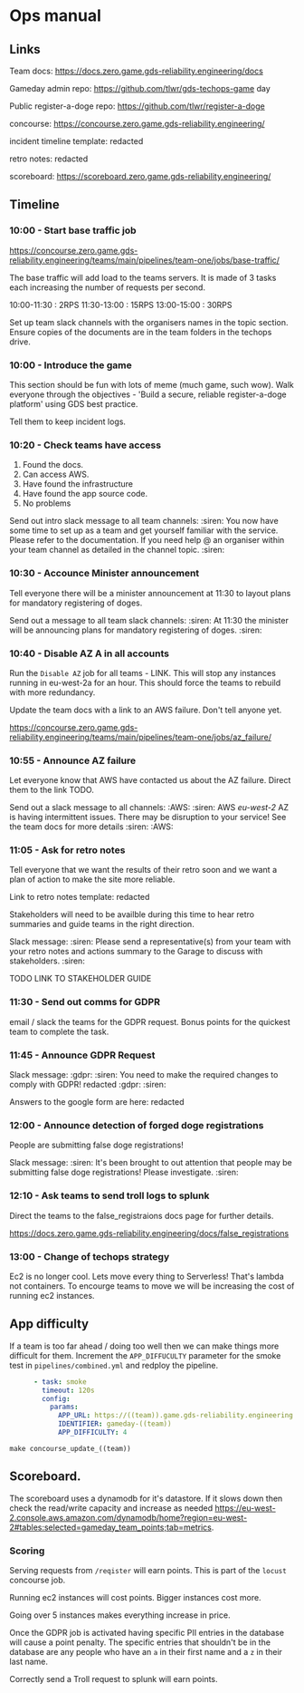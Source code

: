 # Ops manual
## Links

Team docs: https://docs.zero.game.gds-reliability.engineering/docs

Gameday admin repo: https://github.com/tlwr/gds-techops-game day

Public register-a-doge repo: https://github.com/tlwr/register-a-doge

concourse: https://concourse.zero.game.gds-reliability.engineering/

incident timeline template: redacted

retro notes: redacted

scoreboard: https://scoreboard.zero.game.gds-reliability.engineering/

## Timeline
### 10:00 - Start base traffic job

https://concourse.zero.game.gds-reliability.engineering/teams/main/pipelines/team-one/jobs/base-traffic/

The base traffic will add load to the teams servers. It is made of 3
tasks each increasing the number of requests per second.

10:00-11:30 : 2RPS
11:30-13:00 : 15RPS
13:00-15:00 : 30RPS

Set up team slack channels with the organisers names in the topic section.
Ensure copies of the documents are in the team folders in the techops drive.

### 10:00 - Introduce the game

This section should be fun with lots of meme (much game, such
wow). Walk everyone through the objectives - 'Build a secure, reliable
register-a-doge platform' using GDS best practice.

Tell them to keep incident logs.

### 10:20 - Check teams have access
1. Found the docs.
2. Can access AWS.
3. Have found the infrastructure
4. Have found the app source code.
5. No problems

Send out intro slack message to all team channels:
:siren: You now have some time to set up as a team and get yourself familiar with the service. Please refer to the documentation. If you need help @ an organiser within your team channel as detailed in the channel topic. :siren:

### 10:30 - Accounce Minister announcement
Tell everyone there will be a minister announcement at 11:30 to layout
plans for mandatory registering of doges.

Send out a message to all team slack channels:
:siren: At 11:30 the minister will be announcing plans for mandatory registering of doges. :siren:

### 10:40 - Disable AZ A in all accounts
Run the `Disable AZ` job for all teams - LINK. This will stop any
instances running in eu-west-2a for an hour. This should force the
teams to rebuild with more redundancy.

Update the team docs with a link to an AWS failure. Don't tell anyone yet.

https://concourse.zero.game.gds-reliability.engineering/teams/main/pipelines/team-one/jobs/az_failure/

### 10:55 - Announce AZ failure
Let everyone know that AWS have contacted us about the AZ
failure. Direct them to the link TODO.

Send out a slack message to all channels:
:AWS: :siren: AWS *eu-west-2* AZ is having intermittent issues. There may be disruption to your service! See the team docs for more details :siren: :AWS:

### 11:05 - Ask for retro notes
Tell everyone that we want the results of their retro soon and we want
a plan of action to make the site more reliable.

Link to retro notes template:
redacted

Stakeholders will need to be availble during this time to hear retro
summaries and guide teams in the right direction.

Slack message:
:siren: Please send a representative(s) from your team with your retro notes and actions summary to the Garage to discuss with stakeholders. :siren:

TODO LINK TO STAKEHOLDER GUIDE

### 11:30 - Send out comms for GDPR
email / slack the teams for the GDPR request. Bonus points for the
quickest team to complete the task.

### 11:45 - Announce GDPR Request
Slack message:
:gdpr: :siren: You need to make the required changes to comply with GDPR! redacted :gdpr: :siren:

Answers to the google form are here: redacted

### 12:00 - Announce detection of forged doge registrations
People are submitting false doge registrations!

Slack message:
:siren: It's been brought to out attention that people may be submitting false doge registrations! Please investigate. :siren:

### 12:10 - Ask teams to send troll logs to splunk
Direct the teams to the false_registraions docs page for further details.

https://docs.zero.game.gds-reliability.engineering/docs/false_registrations

### 13:00 - Change of techops strategy

Ec2 is no longer cool. Lets move every thing to Serverless! That's
lambda not containers. To encourge teams to move we will be increasing
the cost of running ec2 instances.


## App difficulty
If a team is too far ahead / doing too well then we can make things
more difficult for them.  Increment the `APP_DIFFUCULTY` parameter for
the smoke test in `pipelines/combined.yml` and redploy the pipeline.

``` yaml
      - task: smoke
        timeout: 120s
        config:
          params:
            APP_URL: https://((team)).game.gds-reliability.engineering
            IDENTIFIER: gameday-((team))
            APP_DIFFICULTY: 4
```

``` shell
make concourse_update_((team))
```
## Scoreboard.
The scoreboard uses a dynamodb for it's datastore. If it slows down
then check the read/write capacity and increase as needed
https://eu-west-2.console.aws.amazon.com/dynamodb/home?region=eu-west-2#tables:selected=gameday_team_points;tab=metrics.


### Scoring

Serving requests from `/reqister` will earn points. This is part of
the `locust` concourse job.

Running ec2 instances will cost points. Bigger instances cost
more.

Going over 5 instances makes everything increase in price.

Once the GDPR job is activated having specific PII entries in the
database will cause a point penalty. The specific entries that
shouldn't be in the database are any people who have an `a` in their
first name and a `z` in their last name.

Correctly send a Troll request to splunk will earn points.

